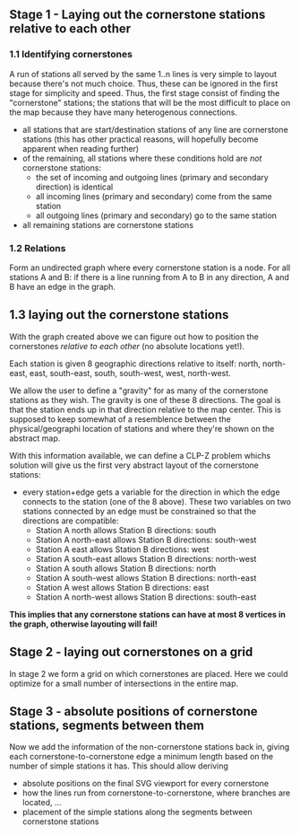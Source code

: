 ## Stage 1 - Laying out the cornerstone stations relative to each other

### 1.1 Identifying cornerstones

A run of stations all served by the same 1..n lines is very simple to layout because there's not much choice. Thus, these can be ignored in
the first stage for simplicity and speed. Thus, the first stage consist of finding the "cornerstone" stations; the stations that will be the most difficult to
place on the map because they have many heterogenous connections.

* all stations that are start/destination stations of any line are cornerstone stations (this has other practical reasons, will hopefully become apparent when reading further)
* of the remaining, all stations where these conditions hold are *not* cornerstone stations:
  * the set of incoming and outgoing lines (primary and secondary direction) is identical
  * all incoming lines (primary and secondary) come from the same station
  * all outgoing lines (primary and secondary) go to the same station
* all remaining stations are cornerstone stations

### 1.2 Relations

Form an undirected graph where every cornerstone station is a node. For all stations A and B: if there is a line running from A to B in any direction, A and B have an edge
in the graph.

## 1.3 laying out the cornerstone stations

With the graph created above we can figure out how to position the cornerstones _relative to each other_ (no absolute locations yet!).

Each station is given 8 geographic directions relative to itself: north, north-east, east, south-east, south, south-west, west, north-west.

We allow the user to define a "gravity" for as many of the cornerstone stations as they wish. The gravity is one of these 8 directions. The goal is that the station ends
up in that direction relative to the map center. This is supposed to keep somewhat of a resemblence between the physical/geographi location of stations and where they're
shown on the abstract map.

With this information available, we can define a CLP-Z problem whichs solution will give us the first very abstract layout of the cornerstone stations:

* every station+edge gets a variable for the direction in which the edge connects to the station (one of the 8 above). These two variables on two stations connected by
  an edge must be constrained so that the directions are compatible:
  * Station A north allows Station B directions: south
  * Station A north-east allows Station B directions: south-west
  * Station A east allows Station B directions: west
  * Station A south-east allows Station B directions: north-west
  * Station A south allows Station B directions: north
  * Station A south-west allows Station B directions: north-east
  * Station A west allows Station B directions: east
  * Station A north-west allows Station B directions: south-east

**This implies that any cornerstone stations can have at most 8 vertices in the graph, otherwise layouting will fail!**

## Stage 2 - laying out cornerstones on a grid

In stage 2 we form a grid on which cornerstones are placed. Here we could optimize for a small number of intersections
in the entire map.

## Stage 3 - absolute positions of cornerstone stations, segments between them

Now we add the information of the non-cornerstone stations back in, giving each cornerstone-to-cornerstone edge
a minimum length based on the number of simple stations it has. This should allow deriving

* absolute positions on the final SVG viewport for every cornerstone
* how the lines run from cornerstone-to-cornerstone, where branches are located, ...
* placement of the simple stations along the segments between cornerstone stations
